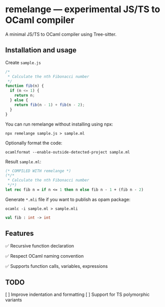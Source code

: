 # remelange — experimental JS/TS to OCaml compiler

A minimal JS/TS to OCaml compiler using Tree-sitter.

## Installation and usage

Create `sample.js`

```javascript
/*
 * Calculate the nth Fibonacci number
 */
function fib(n) {
  if (n <= 1) {
    return n;
  } else {
    return fib(n - 1) + fib(n - 2);
  }
}
```

You can run remelange without installing using npx:

    npx remelange sample.js > sample.ml

Optionally format the code:

    ocamlformat --enable-outside-detected-project sample.ml

Result `sample.ml`:

```ocaml
(* COMPILED WITH remelange *)
(*/*
 * Calculate the nth Fibonacci number
 */*)
let rec fib n = if n <= 1 then n else fib n - 1 + (fib n - 2)
```

Generate `*.mli` file if you want to publish as opam package:

    ocamlc -i sample.ml > sample.mli

```ocaml
val fib : int -> int
```

## Features

✅ Recursive function declaration

✅ Respect OCaml naming convention

✅ Supports function calls, variables, expressions

## TODO

[ ] Improve indentation and formatting
[ ] Support for TS polymorphic variants
